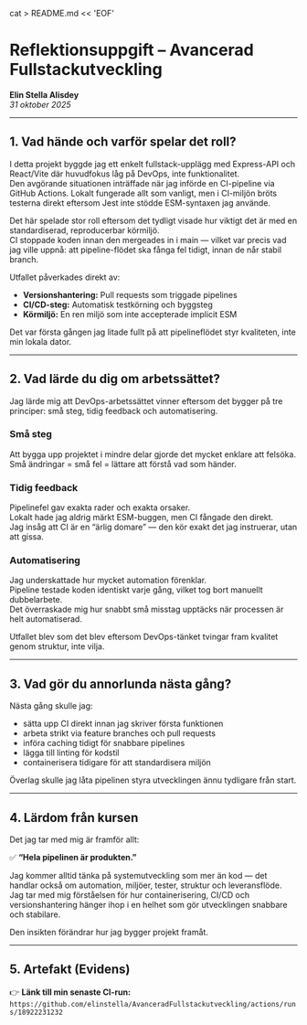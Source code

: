 cat > README.md << 'EOF'

# Reflektionsuppgift – Avancerad Fullstackutveckling

**Elin Stella Alisdey**  
_31 oktober 2025_

---

## 1. Vad hände och varför spelar det roll?

I detta projekt byggde jag ett enkelt fullstack-upplägg med Express-API och React/Vite där huvudfokus låg på DevOps, inte funktionalitet.  
Den avgörande situationen inträffade när jag införde en CI-pipeline via GitHub Actions. Lokalt fungerade allt som vanligt, men i CI-miljön bröts testerna direkt eftersom Jest inte stödde ESM-syntaxen jag använde.

Det här spelade stor roll eftersom det tydligt visade hur viktigt det är med en standardiserad, reproducerbar körmiljö.  
CI stoppade koden innan den mergeades in i main — vilket var precis vad jag ville uppnå: att pipeline-flödet ska fånga fel tidigt, innan de når stabil branch.

Utfallet påverkades direkt av:

- **Versionshantering:** Pull requests som triggade pipelines
- **CI/CD-steg:** Automatisk testkörning och byggsteg
- **Körmiljö:** En ren miljö som inte accepterade implicit ESM

Det var första gången jag litade fullt på att pipelineflödet styr kvaliteten, inte min lokala dator.

---

## 2. Vad lärde du dig om arbetssättet?

Jag lärde mig att DevOps-arbetssättet vinner eftersom det bygger på tre principer: små steg, tidig feedback och automatisering.

### Små steg

Att bygga upp projektet i mindre delar gjorde det mycket enklare att felsöka.  
Små ändringar = små fel = lättare att förstå vad som händer.

### Tidig feedback

Pipelinefel gav exakta rader och exakta orsaker.  
Lokalt hade jag aldrig märkt ESM-buggen, men CI fångade den direkt.  
Jag insåg att CI är en “ärlig domare” — den kör exakt det jag instruerar, utan att gissa.

### Automatisering

Jag underskattade hur mycket automation förenklar.  
Pipeline testade koden identiskt varje gång, vilket tog bort manuellt dubbelarbete.  
Det överraskade mig hur snabbt små misstag upptäcks när processen är helt automatiserad.

Utfallet blev som det blev eftersom DevOps-tänket tvingar fram kvalitet genom struktur, inte vilja.

---

## 3. Vad gör du annorlunda nästa gång?

Nästa gång skulle jag:

- sätta upp CI direkt innan jag skriver första funktionen
- arbeta strikt via feature branches och pull requests
- införa caching tidigt för snabbare pipelines
- lägga till linting för kodstil
- containerisera tidigare för att standardisera miljön

Överlag skulle jag låta pipelinen styra utvecklingen ännu tydligare från start.

---

## 4. Lärdom från kursen

Det jag tar med mig är framför allt:

✅ **“Hela pipelinen är produkten.”**

Jag kommer alltid tänka på systemutveckling som mer än kod — det handlar också om automation, miljöer, tester, struktur och leveransflöde.  
Jag tar med mig förståelsen för hur containerisering, CI/CD och versionshantering hänger ihop i en helhet som gör utvecklingen snabbare och stabilare.

Den insikten förändrar hur jag bygger projekt framåt.

---

## 5. Artefakt (Evidens)

👉 **Länk till min senaste CI-run:**  
`https://github.com/elinstella/AvanceradFullstackutveckling/actions/runs/18922231232`
